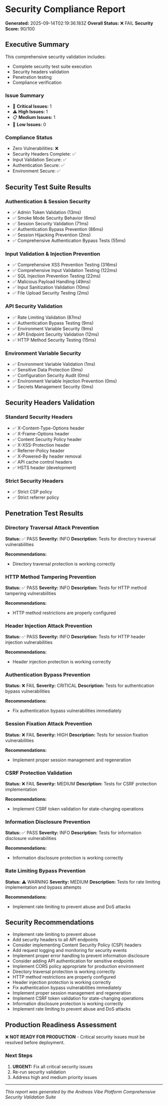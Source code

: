 # Security Compliance Report

**Generated:** 2025-09-14T02:19:36.183Z
**Overall Status:** ❌ FAIL
**Security Score:** 90/100

## Executive Summary

This comprehensive security validation includes:

- Complete security test suite execution
- Security headers validation
- Penetration testing
- Compliance verification

### Issue Summary

- 🚨 **Critical Issues:** 1
- ⚠️ **High Issues:** 1
- 📋 **Medium Issues:** 1
- 📝 **Low Issues:** 0

### Compliance Status

- Zero Vulnerabilities: ❌
- Security Headers Complete: ✅
- Input Validation Secure: ✅
- Authentication Secure: ✅
- Environment Secure: ✅

## Security Test Suite Results

### Authentication & Session Security

- ✅ Admin Token Validation (13ms)
- ✅ Smoke Mode Security Behavior (6ms)
- ✅ Session Security Validation (71ms)
- ✅ Authentication Bypass Prevention (86ms)
- ✅ Session Hijacking Prevention (2ms)
- ✅ Comprehensive Authentication Bypass Tests (55ms)

### Input Validation & Injection Prevention

- ✅ Comprehensive XSS Prevention Testing (316ms)
- ✅ Comprehensive Input Validation Testing (122ms)
- ✅ SQL Injection Prevention Testing (22ms)
- ✅ Malicious Payload Handling (49ms)
- ✅ Input Sanitization Validation (10ms)
- ✅ File Upload Security Testing (2ms)

### API Security Validation

- ✅ Rate Limiting Validation (87ms)
- ✅ Authentication Bypass Testing (9ms)
- ✅ Environment Variable Security (9ms)
- ✅ API Endpoint Security Validation (12ms)
- ✅ HTTP Method Security Testing (15ms)

### Environment Variable Security

- ✅ Environment Variable Validation (1ms)
- ✅ Sensitive Data Protection (0ms)
- ✅ Configuration Security Audit (0ms)
- ✅ Environment Variable Injection Prevention (0ms)
- ✅ Secrets Management Security (0ms)

## Security Headers Validation

### Standard Security Headers

- ✅ X-Content-Type-Options header
- ✅ X-Frame-Options header
- ✅ Content Security Policy header
- ✅ X-XSS-Protection header
- ✅ Referrer-Policy header
- ✅ X-Powered-By header removal
- ✅ API cache control headers
- ✅ HSTS header (development)

### Strict Security Headers

- ✅ Strict CSP policy
- ✅ Strict referrer policy

## Penetration Test Results

### Directory Traversal Attack Prevention

**Status:** ✅ PASS
**Severity:** INFO
**Description:** Tests for directory traversal vulnerabilities

**Recommendations:**

- Directory traversal protection is working correctly

### HTTP Method Tampering Prevention

**Status:** ✅ PASS
**Severity:** INFO
**Description:** Tests for HTTP method tampering vulnerabilities

**Recommendations:**

- HTTP method restrictions are properly configured

### Header Injection Attack Prevention

**Status:** ✅ PASS
**Severity:** INFO
**Description:** Tests for HTTP header injection vulnerabilities

**Recommendations:**

- Header injection protection is working correctly

### Authentication Bypass Prevention

**Status:** ❌ FAIL
**Severity:** CRITICAL
**Description:** Tests for authentication bypass vulnerabilities

**Recommendations:**

- Fix authentication bypass vulnerabilities immediately

### Session Fixation Attack Prevention

**Status:** ❌ FAIL
**Severity:** HIGH
**Description:** Tests for session fixation vulnerabilities

**Recommendations:**

- Implement proper session management and regeneration

### CSRF Protection Validation

**Status:** ❌ FAIL
**Severity:** MEDIUM
**Description:** Tests for CSRF protection implementation

**Recommendations:**

- Implement CSRF token validation for state-changing operations

### Information Disclosure Prevention

**Status:** ✅ PASS
**Severity:** INFO
**Description:** Tests for information disclosure vulnerabilities

**Recommendations:**

- Information disclosure protection is working correctly

### Rate Limiting Bypass Prevention

**Status:** ⚠️ WARNING
**Severity:** MEDIUM
**Description:** Tests for rate limiting implementation and bypass attempts

**Recommendations:**

- Implement rate limiting to prevent abuse and DoS attacks

## Security Recommendations

- Implement rate limiting to prevent abuse
- Add security headers to all API endpoints
- Consider implementing Content Security Policy (CSP) headers
- Add request logging and monitoring for security events
- Implement proper error handling to prevent information disclosure
- Consider adding API authentication for sensitive endpoints
- Implement CORS policy appropriate for production environment
- Directory traversal protection is working correctly
- HTTP method restrictions are properly configured
- Header injection protection is working correctly
- Fix authentication bypass vulnerabilities immediately
- Implement proper session management and regeneration
- Implement CSRF token validation for state-changing operations
- Information disclosure protection is working correctly
- Implement rate limiting to prevent abuse and DoS attacks

## Production Readiness Assessment

❌ **NOT READY FOR PRODUCTION** - Critical security issues must be resolved before deployment.

### Next Steps

1. **URGENT:** Fix all critical security issues
2. Re-run security validation
3. Address high and medium priority issues

---

_This report was generated by the Andreas Vibe Platform Comprehensive Security Validation Suite_
